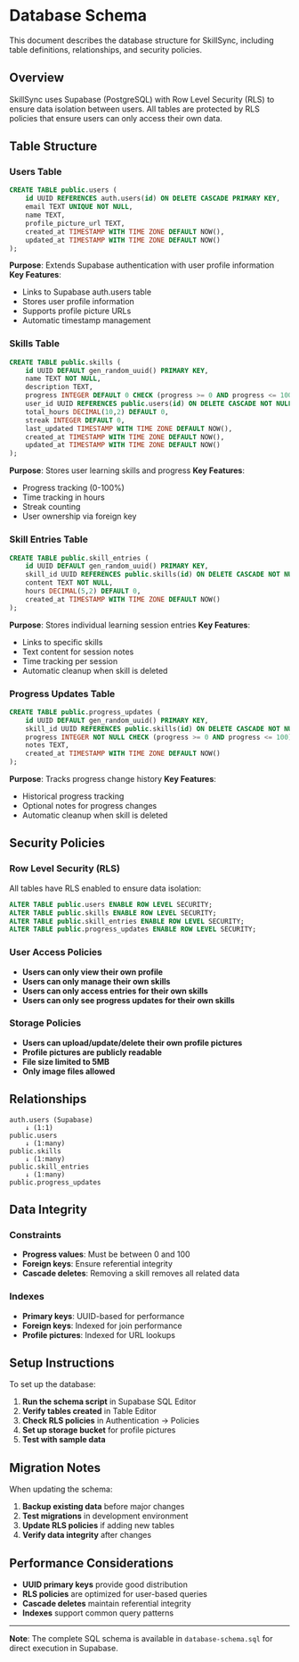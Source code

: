 # Database Schema

This document describes the database structure for SkillSync, including table definitions, relationships, and security policies.

## Overview

SkillSync uses Supabase (PostgreSQL) with Row Level Security (RLS) to ensure data isolation between users. All tables are protected by RLS policies that ensure users can only access their own data.

## Table Structure

### Users Table
```sql
CREATE TABLE public.users (
    id UUID REFERENCES auth.users(id) ON DELETE CASCADE PRIMARY KEY,
    email TEXT UNIQUE NOT NULL,
    name TEXT,
    profile_picture_url TEXT,
    created_at TIMESTAMP WITH TIME ZONE DEFAULT NOW(),
    updated_at TIMESTAMP WITH TIME ZONE DEFAULT NOW()
);
```

**Purpose**: Extends Supabase authentication with user profile information
**Key Features**:
- Links to Supabase auth.users table
- Stores user profile information
- Supports profile picture URLs
- Automatic timestamp management

### Skills Table
```sql
CREATE TABLE public.skills (
    id UUID DEFAULT gen_random_uuid() PRIMARY KEY,
    name TEXT NOT NULL,
    description TEXT,
    progress INTEGER DEFAULT 0 CHECK (progress >= 0 AND progress <= 100),
    user_id UUID REFERENCES public.users(id) ON DELETE CASCADE NOT NULL,
    total_hours DECIMAL(10,2) DEFAULT 0,
    streak INTEGER DEFAULT 0,
    last_updated TIMESTAMP WITH TIME ZONE DEFAULT NOW(),
    created_at TIMESTAMP WITH TIME ZONE DEFAULT NOW(),
    updated_at TIMESTAMP WITH TIME ZONE DEFAULT NOW()
);
```

**Purpose**: Stores user learning skills and progress
**Key Features**:
- Progress tracking (0-100%)
- Time tracking in hours
- Streak counting
- User ownership via foreign key

### Skill Entries Table
```sql
CREATE TABLE public.skill_entries (
    id UUID DEFAULT gen_random_uuid() PRIMARY KEY,
    skill_id UUID REFERENCES public.skills(id) ON DELETE CASCADE NOT NULL,
    content TEXT NOT NULL,
    hours DECIMAL(5,2) DEFAULT 0,
    created_at TIMESTAMP WITH TIME ZONE DEFAULT NOW()
);
```

**Purpose**: Stores individual learning session entries
**Key Features**:
- Links to specific skills
- Text content for session notes
- Time tracking per session
- Automatic cleanup when skill is deleted

### Progress Updates Table
```sql
CREATE TABLE public.progress_updates (
    id UUID DEFAULT gen_random_uuid() PRIMARY KEY,
    skill_id UUID REFERENCES public.skills(id) ON DELETE CASCADE NOT NULL,
    progress INTEGER NOT NULL CHECK (progress >= 0 AND progress <= 100),
    notes TEXT,
    created_at TIMESTAMP WITH TIME ZONE DEFAULT NOW()
);
```

**Purpose**: Tracks progress change history
**Key Features**:
- Historical progress tracking
- Optional notes for progress changes
- Automatic cleanup when skill is deleted

## Security Policies

### Row Level Security (RLS)
All tables have RLS enabled to ensure data isolation:

```sql
ALTER TABLE public.users ENABLE ROW LEVEL SECURITY;
ALTER TABLE public.skills ENABLE ROW LEVEL SECURITY;
ALTER TABLE public.skill_entries ENABLE ROW LEVEL SECURITY;
ALTER TABLE public.progress_updates ENABLE ROW LEVEL SECURITY;
```

### User Access Policies
- **Users can only view their own profile**
- **Users can only manage their own skills**
- **Users can only access entries for their own skills**
- **Users can only see progress updates for their own skills**

### Storage Policies
- **Users can upload/update/delete their own profile pictures**
- **Profile pictures are publicly readable**
- **File size limited to 5MB**
- **Only image files allowed**

## Relationships

```
auth.users (Supabase)
    ↓ (1:1)
public.users
    ↓ (1:many)
public.skills
    ↓ (1:many)
public.skill_entries
    ↓ (1:many)
public.progress_updates
```

## Data Integrity

### Constraints
- **Progress values**: Must be between 0 and 100
- **Foreign keys**: Ensure referential integrity
- **Cascade deletes**: Removing a skill removes all related data

### Indexes
- **Primary keys**: UUID-based for performance
- **Foreign keys**: Indexed for join performance
- **Profile pictures**: Indexed for URL lookups

## Setup Instructions

To set up the database:

1. **Run the schema script** in Supabase SQL Editor
2. **Verify tables created** in Table Editor
3. **Check RLS policies** in Authentication → Policies
4. **Set up storage bucket** for profile pictures
5. **Test with sample data**

## Migration Notes

When updating the schema:

1. **Backup existing data** before major changes
2. **Test migrations** in development environment
3. **Update RLS policies** if adding new tables
4. **Verify data integrity** after changes

## Performance Considerations

- **UUID primary keys** provide good distribution
- **RLS policies** are optimized for user-based queries
- **Cascade deletes** maintain referential integrity
- **Indexes** support common query patterns

---

**Note**: The complete SQL schema is available in `database-schema.sql` for direct execution in Supabase.
